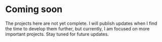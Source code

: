 # Coming soon

The projects here are not yet complete. I will publish updates when I find the time to develop them further, but currently, I am focused on more important projects. Stay tuned for future updates.
